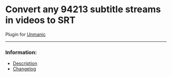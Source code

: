# Convert any 94213 subtitle streams in videos to SRT

Plugin for [Unmanic](https://github.com/Unmanic)

---

### Information:

- [Description](description.md)
- [Changelog](changelog.md)
